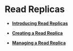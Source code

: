 # Read Replicas<a name="rds_pg_11_0001"></a>

-   **[Introducing Read Replicas](introducing-read-replicas-(PostgreSQL).md)**  

-   **[Creating a Read Replica](creating-a-read-replica-(PostgreSQL).md)**  

-   **[Managing a Read Replica](managing-a-read-replica-(PostgreSQL).md)**  


